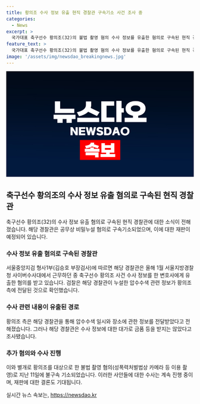 ```yaml
---
title: 황의조 수사 정보 유출 현직 경찰관 구속기소 사건 조사 중
categories:
  - News
excerpt: >
  국가대표 축구선수 황의조(32)의 불법 촬영 혐의 수사 정보를 유출한 혐의로 구속된 현직 경찰관이 재판에 넘겨졌다. 서울중앙지검 형사1부는 조 모 경감을 공무상 비밀누설 혐의로 구속기소했다. 조 경감은 올해 1월 경찰청에서 알게 된 황씨 사건 수사 정보를 변호사에게 유출한 혐의를 받고 있다. 황씨 측은 브로커를 통해 수사 정보를 입수한 것으로 알려졌다. 해당 사건 수사는 경찰에 의해 조사 중이며, 불법 촬영 혐의로 황씨도 기소되어있다.
feature_text: >
  국가대표 축구선수 황의조(32)의 불법 촬영 혐의 수사 정보를 유출한 혐의로 구속된 현직 경찰관이 재판에 넘겨졌다. 서울중앙지검 형사1부는 조 모 경감을 공무상 비밀누설 혐의로 구속기소했다. 조 경감은 올해 1월 경찰청에서 알게 된 황씨 사건 수사 정보를 변호사에게 유출한 혐의를 받고 있다. 황씨 측은 브로커를 통해 수사 정보를 입수한 것으로 알려졌다. 해당 사건 수사는 경찰에 의해 조사 중이며, 불법 촬영 혐의로 황씨도 기소되어있다.
image: '/assets/img/newsdao_breakingnews.jpg'
---
```


<p><img src="/assets/img/newsdao_breakingnews.jpg" alt="implanttips 속보" /></p>

<h2>축구선수 황의조의 수사 정보 유출 혐의로 구속된 현직 경찰관</h2>

<p>축구선수 황의조(32)의 수사 정보 유출 혐의로 구속된 현직 경찰관에 대한 소식이 전해졌습니다. 해당 경찰관은 공무상 비밀누설 혐의로 구속기소되었으며, 이에 대한 재판이 예정되어 있습니다.</p>

<h3>수사 정보 유출 혐의로 구속된 경찰관</h3>

<p>서울중앙지검 형사1부(김승호 부장검사)에 따르면 해당 경찰관은 올해 1월 서울지방경찰청 사이버수사대에서 근무하던 중 축구선수 황의조 사건 수사 정보를 한 변호사에게 유출한 혐의를 받고 있습니다. 검찰은 해당 경찰관이 누설한 압수수색 관련 정보가 황의조 측에 전달된 것으로 확인했습니다.</p>

<h3>수사 관련 내용이 유출된 경로</h3>

<p>황의조 측은 해당 경찰관을 통해 압수수색 일시와 장소에 관한 정보를 전달받았다고 전해졌습니다. 그러나 해당 경찰관은 수사 정보에 대한 대가로 금품 등을 받지는 않았다고 조사됐습니다.</p>

<h3>추가 혐의와 수사 진행</h3>

<p>이와 별개로 황의조를 대상으로 한 불법 촬영 혐의(성폭력처벌법상 카메라 등 이용 촬영)로 지난 11일에 불구속 기소되었습니다. 이러한 사안들에 대한 수사는 계속 진행 중이며, 재판에 대한 결론도 기대됩니다.</p>
실시간 뉴스 속보는, <a href="https://newsdao.kr" rel="dofollow">https://newsdao.kr</a>


